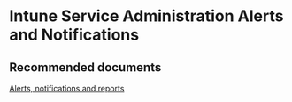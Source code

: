 <properties
	pageTitle="Service Administration Alerts and Notifications"
	description="Service Administration Alerts and Notifications"
	service="microsoft.intune"
	resource="intune"
	authors="mackie1604"
	displayOrder=""
	selfHelpType="generic"
	supportTopicIds="32435282"
	resourceTags=""
	productPesIds="15584"
	cloudEnvironments="public"
/>

# Intune Service Administration Alerts and Notifications

## **Recommended documents**

[Alerts, notifications and reports](https://docs.microsoft.com/intune-classic/understand-explore/get-started-with-a-30-day-trial-of-microsoft-intune-step-6)<br>


